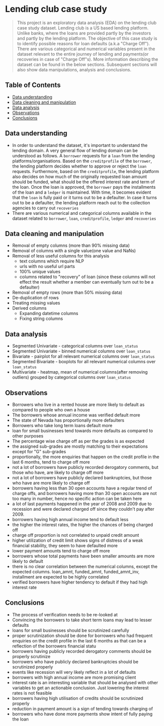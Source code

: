 # Lending club case study
> This project is an exploratory data analysis (EDA) on the lending club case study dataset. Lending club is a US based lending platform. Unlike banks, where the loans are provided partly by the investors and partly by the lending platform.
The objective of this case study is to identify possible reasons for loan defaults (a.k.a "Charge Off"). There are various categorical and numerical variables present in the dataset relevant to the entire journey of lending and payments(or recoveries in case of "Charge Off"s). More information describing the dataset can be found in the below sections. Subsequent sections will also show data manipulations, analysis and conclusions.

## Table of Contents
* [Data understanding](#data-understanding)
* [Data cleaning and manipulation](#data-cleaning-and-manipulation)
* [Data analysis](#data-analysis)
* [Observations](#observations)
* [Conclusions](#conclusions)

## Data understanding
- In order to understand the dataset, it's important to understand the lending domain. A very general flow of lending domain can be understood as follows.
A `borrower` requests for a `loan` from the lending platforms/organisations. Based on the `creditprofile` of the `borrower`, the lending platform decides whether to approve or reject the `loan` requests. Furthermore, based on the `creditprofile`, the lending platform also decides on how much of the originally requested loan amount should be funded, what should be the offered interest rate and term of the loan. Once the loan is approved, the `borrower` pays the installments of the loan and a `ledger` is maintained. With time, it becomes evident that the `loan` is fully paid or it turns out to be a defaulter. In case it turns out to be a defaulter, the lending platform reach out to the collection agencies to carry out `recoveries`
- There are various numerical and categorical columns available in the dataset related to `borrower`, `loan`, `creditprofile`, `ledger` and `recoveries`

## Data cleaning and manipulation
- Removal of empty columns (more than 90% missing data)
- Removal of columns with a single value(one value and NaNs)
- Removal of less useful columns for this analysis
    - text columns which require NLP
    - urls with no useful url parts
    - 100% unique values
    - columns related to "recovery" of loan (since these columns will not effect the result whether a member can eventually turn out to be a defaulter)
- Removal of empty rows (more than 50% missing data)
- De-duplication of rows
- Treating missing values
- Derived columns
    - Expanding datetime columns
    - Fixing string columns
## Data analysis
- Segmented Univariate - categorical columns over `loan_status`
- Segmented Univariate - binned numerical columns over `loan_status`
- Bivariate - pairplot for all relevant numerical columns over `loan_status`
- Segmented Bivariate - boxplots for all relevant numerical columns over `loan_status`
- Multivariate - heatmap, mean of numerical columns(after removing outliers) grouped by categorical columns over `loan_status`

## Observations
- Borrowers who live in a rented house are more likely to default as compared to people who own a house
- The borrowers whose annual income was verified default more
- The state of Nevada has proportionally more defaulters
- Borrowers who take long term loans default more
- loan for small businesses tend towards more defaults as compared to other purposes
- The percentage wise charge off as per the grades is as expected
- the assigned sub-grades are mostly matching to their expectations except for "G" sub-grades
- proportionally, the more enquiries that happen on the credit profile in the last 6 months, tend to charge off more
- not a lot of borrowers have publicly recorded derogatory comments, but those who have, are likely to charge off more
- not a lot of borrowers have publicly declared bankruptcies, but those who have are more likely to charge off
- borrowers having less than 30 open accounts have a regular trend of charge offs, and borrowers having more than 30 open accounts are not too many in number, hence no specific action can be taken here
- a lot of last payments happened in the year of 2008 and 2009 due to recession and were declared charged off since they couldn't pay after 2009.
- borrowers having high annual income tend to default less
- the higher the interest rates, the higher the chances of being charged off
- charge off proportion is not correlated to unpaid credit amount
- higher utilization of credit limit shows signs of distress of a weak financial stability, they seem to have defaulted more
- lower payment amounts tend to charge off more
- borrowers whose total payments have been smaller amounts are more likely to default
- there is no clear correlation between the numerical columns, except the expected columns. loan_amnt, funded_amnt, funded_amnt_inv, installment are expected to be highly correlated
- verified borrowers have higher tendency to default if they had high interest rate

## Conclusions
- The process of verification needs to be re-looked at
- Convincing the borrowers to take short term loans may lead to lesser defaults
- loans for small businesses should be scrutinized carefully
- proper scrutinization should be done for borrowers who had frequent enquiries on the credit profile in the last 6 months as that can be a reflection of the borrowers financial statu
- borrowers having publicly recorded derogatory comments should be properly scrutinize
- borrowers who have publicly declared bankruptcies should be scrutinized properly
- events like recession will very likely reflect in a lot of defaults
- borrowers with high annual income are more promising client
- interest rate is an interesting variable that should be analysed with other variables to get an actionable conclusion. Just lowering the interest rates is not feasible
- borrowers having high utilisation of credits should be scrutinized properly
- reduction in payment amount is a sign of tending towards charging of
- borrowers who have done more payments show intent of fully paying the loan